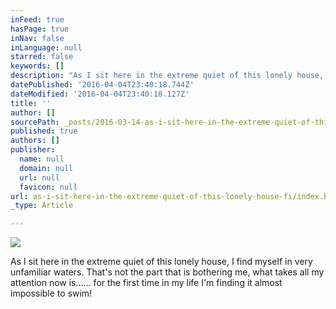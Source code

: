 ```yaml
---
inFeed: true
hasPage: true
inNav: false
inLanguage: null
starred: false
keywords: []
description: "As I sit here in the extreme quiet of this lonely house, I find myself in very unfamiliar waters. That's not the part that is bothering me, what takes all my attention now is...... for the first time in my life I'm finding it almost impossible to swim!\_"
datePublished: '2016-04-04T23:40:18.744Z'
dateModified: '2016-04-04T23:40:18.127Z'
title: ''
author: []
sourcePath: _posts/2016-03-14-as-i-sit-here-in-the-extreme-quiet-of-this-lonely-house-fi.md
published: true
authors: []
publisher:
  name: null
  domain: null
  url: null
  favicon: null
url: as-i-sit-here-in-the-extreme-quiet-of-this-lonely-house-fi/index.html
_type: Article

---
```

![](https://the-grid-user-content.s3-us-west-2.amazonaws.com/94f1c588-2258-4d64-9eed-97dd5984abfc.jpg)

As I sit here in the extreme quiet of this lonely house, I find myself in very unfamiliar waters. That's not the part that is bothering me, what takes all my attention now is...... for the first time in my life I'm finding it almost impossible to swim!